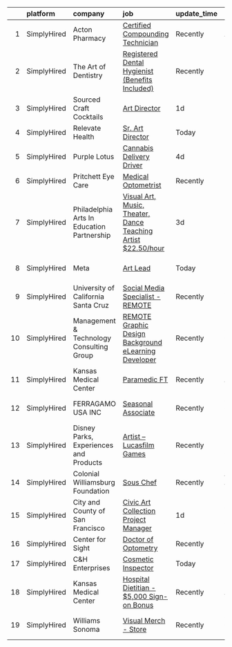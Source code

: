

|    | platform    | company                                    | job                                                                                                                                                                  | update_time   | location                      |
|---:|:------------|:-------------------------------------------|:---------------------------------------------------------------------------------------------------------------------------------------------------------------------|:--------------|:------------------------------|
|  1 | SimplyHired | Acton Pharmacy                             | [Certified Compounding Technician](https://www.simplyhired.com/job/_Ousz1Odk6-GWLmdlzG67IgDAGFM_YDGmeNBYDr6jKMr7_YvKVoBFQ?q=visual+art)                              | Recently      | Acton, MA                     |
|  2 | SimplyHired | The Art of Dentistry                       | [Registered Dental Hygienist (Benefits Included)](https://www.simplyhired.com/job/qldihpFlA8HwPf8V2dlF4DbssJ1NBhlkZP-FVA7K5UUXGhi3U_xY3w?q=visual+art)               | Recently      | Park Ridge, IL                |
|  3 | SimplyHired | Sourced Craft Cocktails                    | [Art Director](https://www.simplyhired.com/job/d678AlBEpUCkTsMBgA3yJ3SQkSlkiqMVDzNqhenmFPg1YK5Jt1dDbA?q=visual+art)                                                  | 1d            | Remote                        |
|  4 | SimplyHired | Relevate Health                            | [Sr. Art Director](https://www.simplyhired.com/job/XPH_vhkswwKHbtELh3d24e3yW8_bssLz9gCMccVmnjjSSJ2Qmo9ZOw?q=visual+art)                                              | Today         | Remote                        |
|  5 | SimplyHired | Purple Lotus                               | [Cannabis Delivery Driver](https://www.simplyhired.com/job/fre0bVHq5xGr9Br29n_S0YkswrXHnwxEfV_xLVbr5ntvnvVWqvssJg?q=visual+art)                                      | 4d            | San Jose, CA                  |
|  6 | SimplyHired | Pritchett Eye Care                         | [Medical Optometrist](https://www.simplyhired.com/job/qkLF0fGZ-vF2CQqxD04EvPrqYsEPD0ELBNytrnGpnNwpchet5dBblg?q=visual+art)                                           | Recently      | Reno, NV                      |
|  7 | SimplyHired | Philadelphia Arts In Education Partnership | [Visual Art, Music, Theater, Dance Teaching Artist $22.50/hour](https://www.simplyhired.com/job/PVVa5w0jCSBCo2798CbV9dmizP7uPZHcOEX2fGvusyMISzRntbD_Lw?q=visual+art) | 3d            | Philadelphia, PA              |
|  8 | SimplyHired | Meta                                       | [Art Lead](https://www.simplyhired.com/job/gLJ-6laTORlgyghqM2OvCMfweqCBYn2Oix_9LKhYZ4ZYg6ArMElsaA?q=visual+art)                                                      | Today         | Menlo Park, CA +6 locations   |
|  9 | SimplyHired | University of California Santa Cruz        | [Social Media Specialist - REMOTE](https://www.simplyhired.com/job/A9XNK9cU3a9c17q8VKBJWcKoBDvlsxCT5zY9CMT3WIiayeNRok9cQA?q=visual+art)                              | Recently      | Santa Clara, CA               |
| 10 | SimplyHired | Management & Technology Consulting Group   | [REMOTE Graphic Design Background eLearning Developer](https://www.simplyhired.com/job/Yn_o2Gb2AbKzyjtWucTQthiRvYC2V5L3429cwVlSBtjayr1ahiOxLg?q=visual+art)          | Recently      | Stanford, CA +24 locations    |
| 11 | SimplyHired | Kansas Medical Center                      | [Paramedic FT](https://www.simplyhired.com/job/bvK1GRCRhfPRuRlCOWH5oW24JmJxgNNcAxnsyXFwJI6Zx76MK7NIww?q=visual+art)                                                  | Recently      | Andover, KS                   |
| 12 | SimplyHired | FERRAGAMO USA INC                          | [Seasonal Associate](https://www.simplyhired.com/job/_KSGDlbQy6htLC2e_MPc2XNHWJvArxcxc34AZ98POSZLHgxzn8aVFw?q=visual+art)                                            | Recently      | Santa Clara, CA +32 locations |
| 13 | SimplyHired | Disney Parks, Experiences and Products     | [Artist – Lucasfilm Games](https://www.simplyhired.com/job/V89hUDFpZ-9QlUx0SZW-k5M0AIycM8n-L5FaQTb8Xt6RslMFuMMCMg?q=visual+art)                                      | Recently      | San Francisco, CA             |
| 14 | SimplyHired | Colonial Williamsburg Foundation           | [Sous Chef](https://www.simplyhired.com/job/98apuBFB5Tmlisi4KFMVJCy4k-QomLkrptZtoC_9wdNdUCxldco3Ow?q=visual+art)                                                     | Recently      | Williamsburg, VA              |
| 15 | SimplyHired | City and County of San Francisco           | [Civic Art Collection Project Manager](https://www.simplyhired.com/job/We1SfrwtjNWjuR5BzBE4gOqIiAvUEq_QP8j34UuuKWOIhZzl2oz-dw?q=visual+art)                          | 1d            | San Francisco, CA             |
| 16 | SimplyHired | Center for Sight                           | [Doctor of Optometry](https://www.simplyhired.com/job/Dc4EkkMiJZD22CbyZllvxveSAZ7hEH4ZJ0k_nw49ya2w-YWxr34alA?q=visual+art)                                           | Recently      | Fall River, MA                |
| 17 | SimplyHired | C&H Enterprises                            | [Cosmetic Inspector](https://www.simplyhired.com/job/U59c2NoJJSNvbOYcH3WCH8j5v_D7JZ4k5Lmsv4ngPBMzIFtEqs2J3g?q=visual+art)                                            | Today         | Fremont, CA                   |
| 18 | SimplyHired | Kansas Medical Center                      | [Hospital Dietitian - $5,000 Sign-on Bonus](https://www.simplyhired.com/job/aVGGWAeHqAdO4LwvQYMKAGvBYm42VFuIxyWE8MBDXfYW-s7rb-3sFw?q=visual+art)                     | Recently      | Andover, KS                   |
| 19 | SimplyHired | Williams Sonoma                            | [Visual Merch - Store](https://www.simplyhired.com/job/OovsZT-ZS5B3qaRpdqHbE0czUfLLf_Hkw42qwp1eCdpNhljLsIAxkw?q=visual+art)                                          | Recently      | Santa Clara, CA +20 locations |
